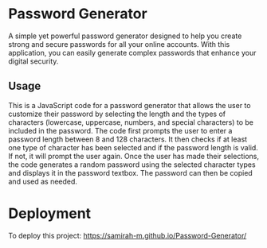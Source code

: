 # Password Generator
A simple yet powerful password generator designed to help you create strong and secure passwords for all your online accounts. With this application, you can easily generate complex passwords that enhance your digital security.

## Usage
This is a JavaScript code for a password generator that allows the user to customize their password by selecting the length and the types of characters (lowercase, uppercase, numbers, and special characters) to be included in the password. The code first prompts the user to enter a password length between 8 and 128 characters. It then checks if at least one type of character has been selected and if the password length is valid. If not, it will prompt the user again. Once the user has made their selections, the code generates a random password using the selected character types and displays it in the password textbox. The password can then be copied and used as needed.

# Deployment
To deploy this project: https://samirah-m.github.io/Password-Generator/
